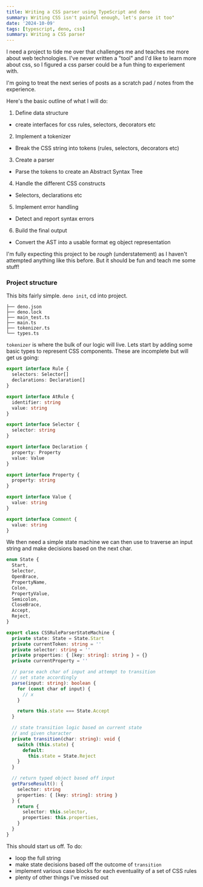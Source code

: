 ```yaml
---
title: Writing a CSS parser using TypeScript and deno
summary: Writing CSS isn't painful enough, let's parse it too"
date: '2024-10-09'
tags: [typescript, deno, css]
summary: Writing a CSS parser
---
```


I need a project to tide me over that challenges me and teaches me more about web technologies. I've never written a "tool" and I'd like to learn more about css, so I figured a css parser could be a fun thing to experiement with.

I'm going to treat the next series of posts as a scratch pad / notes from the experience.

Here's the basic outline of what I will do:

1. Define data structure

- create interfaces for css rules, selectors, decorators etc

2. Implement a tokenizer

- Break the CSS string into tokens (rules, selectors, decorators etc)

3. Create a parser

- Parse the tokens to create an Abstract Syntax Tree

4. Handle the different CSS constructs

- Selectors, declarations etc

5. Implement error handling

- Detect and report syntax errors

6. Build the final output

- Convert the AST into a usable format eg object representation

I'm fully expecting this project to be _rough_ (understatement) as I haven't attempted anything like this before. But it should be fun and teach me some stuff!

### Project structure

This bits fairly simple. `deno init`, cd into project.

```
├── deno.json
├── deno.lock
├── main_test.ts
├── main.ts
├── tokenizer.ts
└── types.ts
```

`tokenizer` is where the bulk of our logic will live. Lets start by adding some basic types to represent CSS components. These are incomplete but will get us going:

```typescript
export interface Rule {
  selectors: Selector[]
  declarations: Declaration[]
}

export interface AtRule {
  identifier: string
  value: string
}

export interface Selector {
  selector: string
}

export interface Declaration {
  property: Property
  value: Value
}

export interface Property {
  property: string
}

export interface Value {
  value: string
}

export interface Comment {
  value: string
}
```

We then need a simple state machine we can then use to traverse an input string and make decisions based on the next char.

```typescript
enum State {
  Start,
  Selector,
  OpenBrace,
  PropertyName,
  Colon,
  PropertyValue,
  Semicolon,
  CloseBrace,
  Accept,
  Reject,
}

export class CSSRuleParserStateMachine {
  private state: State = State.Start
  private currentToken: string = ''
  private selector: string = ''
  private properties: { [key: string]: string } = {}
  private currentProperty = ''

  // parse each char of input and attempt to transition
  // set state accordingly
  parse(input: string): boolean {
    for (const char of input) {
      // x
    }

    return this.state === State.Accept
  }

  // state transition logic based on current state
  // and given character
  private transition(char: string): void {
    switch (this.state) {
      default:
        this.state = State.Reject
    }
  }

  // return typed object based off input
  getParseResult(): {
    selector: string
    properties: { [key: string]: string }
  } {
    return {
      selector: this.selector,
      properties: this.properties,
    }
  }
}
```

This should start us off. To do:

- loop the full string
- make state decisions based off the outcome of `transition`
- implement various case blocks for each eventuality of a set of CSS rules
- plenty of other things I've missed out
